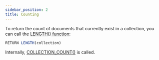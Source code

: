 ```yaml
---
sidebar_position: 2
title: Counting
---
```


To return the count of documents that currently exist in a collection, you can call the [LENGTH() function](../functions/array.md#length):

```js
RETURN LENGTH(collection)
```

Internally, [COLLECTION_COUNT()](../functions/miscellaneous.md#count) is called.
